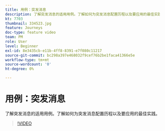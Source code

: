 ```yaml
---
title: 用例：突发消息
description: 了解突发消息的适用用例。了解如何为突发消息配置历程以及要应用的最佳实践。
kt: 7703
thumbnail: 334523.jpg
feature: Journeys
doc-type: feature video
team: PM
role: User
level: Beginner
exl-id: 8e3435cb-e11b-4ff8-8391-e7f080c11217
source-git-commit: bc298a397e468032f9cef76b2be1faca41366e5e
workflow-type: tm+mt
source-wordcount: '0'
ht-degree: 0%

---
```


# 用例：突发消息

了解突发消息的适用用例。了解如何为突发消息配置历程以及要应用的最佳实践。

>[!VIDEO](https://video.tv.adobe.com/v/334523?quality=12)
